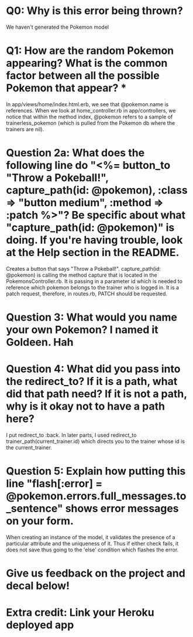 # Q0: Why is this error being thrown?
We haven't generated the Pokemon model

# Q1: How are the random Pokemon appearing? What is the common factor between all the possible Pokemon that appear? *
In app/views/home/index.html.erb, we see that @pokemon.name is references. When we look at home_controller.rb in app/controllers, we notice that within the method index, @pokemon refers to a sample of trainerless_pokemon (which is pulled from the Pokemon db where the trainers are nil).

# Question 2a: What does the following line do "<%= button_to "Throw a Pokeball!", capture_path(id: @pokemon), :class => "button medium", :method => :patch %>"? Be specific about what "capture_path(id: @pokemon)" is doing. If you're having trouble, look at the Help section in the README.

Creates a button that says "Throw a Pokeball!". capture_path(id: @pokemon) is calling the method capture that is located in the PokemonsController.rb. It is passing in a parameter id which is needed to reference which pokemon belongs to the trainer who is logged in. It is a patch request, therefore, in routes.rb, PATCH should be requested. 

# Question 3: What would you name your own Pokemon? I named it Goldeen. Hah

# Question 4: What did you pass into the redirect_to? If it is a path, what did that path need? If it is not a path, why is it okay not to have a path here?
I put redirect_to :back. In later parts, I used redirect_to trainer_path(current_trainer.id) which directs you to the trainer whose id is the current_trainer. 


# Question 5: Explain how putting this line "flash[:error] = @pokemon.errors.full_messages.to_sentence" shows error messages on your form.
When creating an instance of the model, it validates the presence of a particular attribute and the uniqueness of it. Thus if either check fails, it does not save thus going to the 'else' condition which flashes the error.

# Give us feedback on the project and decal below!

# Extra credit: Link your Heroku deployed app
